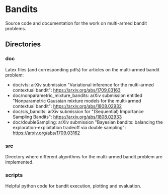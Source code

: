 # Bandits

Source code and documentation for the work on multi-armed bandit problems.

## Directories

### doc

Latex files (and corresponding pdfs) for articles on the multi-armed bandit problem:

- doc/vts: arXiv submission "Variational inference for the multi-armed contextual bandit": https://arxiv.org/abs/1709.03163
- doc/nonparametric_mixture_bandits: arXiv submission entitled "Nonparametric Gaussian mixture models for the multi-armed contextual bandit": https://arxiv.org/abs/1808.02932
- doc/sis_bandits: arXiv submission for "(Sequential) Importance Sampling Bandits": https://arxiv.org/abs/1808.02933
- doc/doubleSampling: arXiv submission "Bayesian bandits: balancing the exploration-exploitation tradeoff via double sampling": https://arxiv.org/abs/1709.03162

### src

Directory where different algorithms for the multi-armed bandit problem are implemented.

### scripts

Helpful python code for bandit execution, plotting and evaluation.
